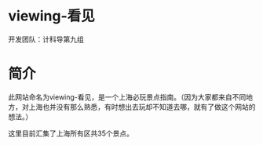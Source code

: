 # viewing-看见
开发团队：计科导第九组
# 简介
  此网站命名为viewing-看见，是一个上海必玩景点指南。（因为大家都来自不同地方，对上海也并没有那么熟悉，有时想出去玩却不知道去哪，就有了做这个网站的想法。）
  
  这里目前汇集了上海所有区共35个景点。
